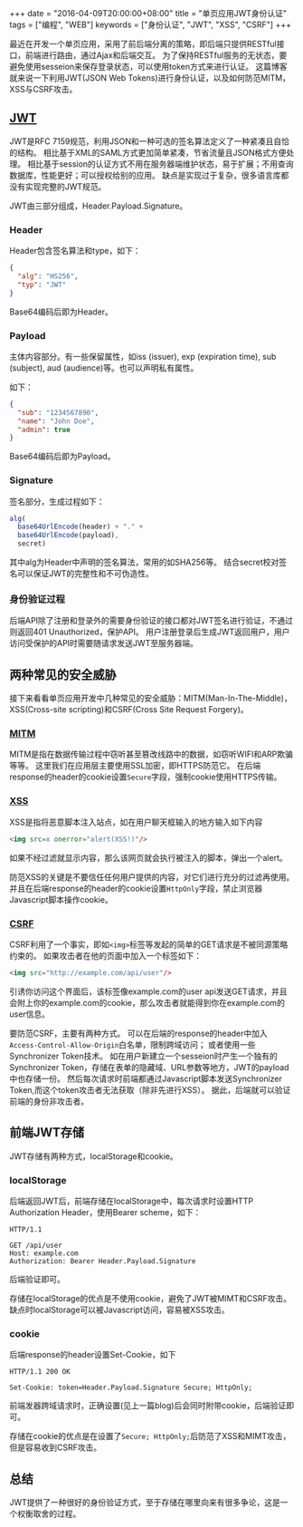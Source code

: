 +++
date = "2016-04-09T20:00:00+08:00"
title = "单页应用JWT身份认证"
tags = ["编程", "WEB"]
keywords = ["身份认证", "JWT", "XSS", "CSRF"]
+++

最近在开发一个单页应用，采用了前后端分离的策略，即后端只提供RESTful接口，前端进行路由，通过Ajax和后端交互。
为了保持RESTful服务的无状态，要避免使用sesseion来保存登录状态，可以使用token方式来进行认证。
这篇博客就来说一下利用JWT(JSON Web Tokens)进行身份认证，以及如何防范MITM，XSS与CSRF攻击。

## [JWT](https://jwt.io/introduction/)

JWT是RFC 7159规范，利用JSON和一种可选的签名算法定义了一种紧凑且自恰的结构。
相比基于XML的SAML方式更加简单紧凑，节省流量且JSON格式方便处理。
相比基于session的认证方式不用在服务器端维护状态，易于扩展；不用查询数据库，性能更好；可以授权给别的应用。
缺点是实现过于复杂，很多语言库都没有实现完整的JWT规范。

JWT由三部分组成，Header.Payload.Signature。

### Header

Header包含签名算法和type，如下：

```json
{
  "alg": "HS256",
  "typ": "JWT"
}
```

Base64编码后即为Header。

### Payload

主体内容部分。有一些保留属性，如iss (issuer), exp (expiration time), sub (subject), aud (audience)等。也可以声明私有属性。

如下：

```json
{
  "sub": "1234567890",
  "name": "John Doe",
  "admin": true
}
```
Base64编码后即为Payload。

### Signature

签名部分，生成过程如下：

```js
alg(
  base64UrlEncode(header) + "." +
  base64UrlEncode(payload),
  secret)
```

其中alg为Header中声明的签名算法，常用的如SHA256等。
结合secret校对签名可以保证JWT的完整性和不可伪造性。

### 身份验证过程

后端API除了注册和登录外的需要身份验证的接口都对JWT签名进行验证，不通过则返回401 Unauthorized，保护API。
用户注册登录后生成JWT返回用户，用户访问受保护的API时需要随请求发送JWT至服务器端。

## 两种常见的安全威胁

接下来看看单页应用开发中几种常见的安全威胁：MITM(Man-In-The-Middle)，XSS(Cross-site scripting)和CSRF(Cross Site Request Forgery)。

### [MITM](https://www.owasp.org/index.php/Man-in-the-middle_attack)

MITM是指在数据传输过程中窃听甚至篡改线路中的数据，如窃听WIFI和ARP欺骗等等。
这里我们在应用层主要使用SSL加密，即HTTPS防范它。
在后端response的header的cookie设置`Secure`字段，强制cookie使用HTTPS传输。

### [XSS](https://www.owasp.org/index.php/Cross-site_Scripting_%28XSS%29)

XSS是指将恶意脚本注入站点，如在用户聊天框输入的地方输入如下内容

```html
<img src=x onerror="alert(XSS!)"/>
```

如果不经过滤就显示内容，那么该网页就会执行被注入的脚本，弹出一个alert。

防范XSS的关键是不要信任任何用户提供的内容，对它们进行充分的过滤再使用。
并且在后端response的header的cookie设置`HttpOnly`字段，禁止浏览器Javascript脚本操作cookie。

### [CSRF](https://www.owasp.org/index.php/Cross-Site_Request_Forgery_%28CSRF%29)

CSRF利用了一个事实，即如`<img>`标签等发起的简单的GET请求是不被同源策略约束的。
如果攻击者在他的页面中加入一个标签如下：

```html
<img src="http://example.com/api/user"/>
```

引诱你访问这个界面后，该标签像example.com的user api发送GET请求，并且会附上你的example.com的cookie，那么攻击者就能得到你在example.com的user信息。

要防范CSRF，主要有两种方式。
可以在后端的response的header中加入`Access-Control-Allow-Origin`白名单，限制跨域访问；
或者使用一些Synchronizer Token技术。
如在用户新建立一个sesseion时产生一个独有的Synchronizer Token，存储在表单的隐藏域、URL参数等地方，JWT的payload中也存储一份。
然后每次请求时前端都通过Javascript脚本发送Synchronizer Token,而这个token攻击者无法获取（除非先进行XSS）。
据此，后端就可以验证前端的身份非攻击者。

## 前端JWT存储

JWT存储有两种方式，localStorage和cookie。

### localStorage

后端返回JWT后，前端存储在localStorage中，每次请求时设置HTTP Authorization Header，使用Bearer scheme，如下：

```http
HTTP/1.1

GET /api/user
Host: example.com
Authorization: Bearer Header.Payload.Signature
```

后端验证即可。

存储在localStorage的优点是不使用cookie，避免了JWT被MIMT和CSRF攻击。缺点时localStorage可以被Javascript访问，容易被XSS攻击。

### cookie

后端response的header设置Set-Cookie，如下

```http
HTTP/1.1 200 OK

Set-Cookie: token=Header.Payload.Signature Secure; HttpOnly;
```

前端发器跨域请求时，正确设置(见上一篇blog)后会同时附带cookie，后端验证即可。

存储在cookie的优点是在设置了`Secure; HttpOnly;`后防范了XSS和MIMT攻击，但是容易收到CSRF攻击。

## 总结

JWT提供了一种很好的身份验证方式，至于存储在哪里向来有很多争论，这是一个权衡取舍的过程。
